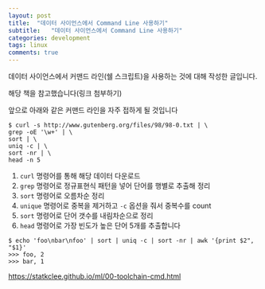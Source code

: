 ```yaml
---
layout: post
title:  "데이터 사이언스에서 Command Line 사용하기"
subtitle:   "데이터 사이언스에서 Command Line 사용하기"
categories: development
tags: linux
comments: true
---
```

데이터 사이언스에서 커맨드 라인(쉘 스크립트)을 사용하는 것에 대해 작성한 글입니다.

해당 책을 참고했습니다(링크 첨부하기)

앞으로 아래와 같은 커맨드 라인을 자주 접하게 될 것입니다

```
$ curl -s http://www.gutenberg.org/files/98/98-0.txt | \
grep -oE '\w+' | \
sort | \
uniq -c | \
sort -nr | \
head -n 5
```

1. ```curl``` 명령어를 통해 해당 데이터 다운로드
2. ```grep``` 명령어로 정규표현식 패턴을 넣어 단어를 행별로 추출해 정리
3. ```sort``` 명령어로 오름차순 정리
4. ```unique``` 명령어로 중복을 제거하고 ```-c``` 옵션을 줘서 중복수를 count
5. ```sort``` 명령어로 단어 갯수를 내림차순으로 정리
6. ```head``` 명령어로 가장 빈도가 높은 단어 5개를 추출합니다


```
$ echo 'foo\nbar\nfoo' | sort | uniq -c | sort -nr | awk '{print $2", "$1}'
>>> foo, 2
>>> bar, 1
```

https://statkclee.github.io/ml/00-toolchain-cmd.html